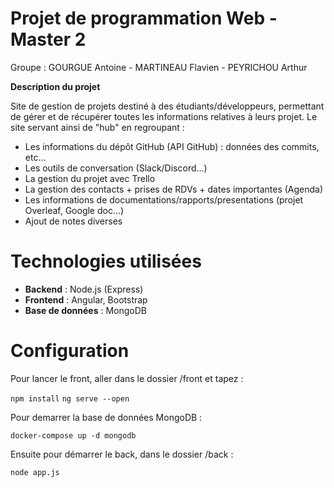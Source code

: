 Projet de programmation Web - Master 2
=============================================================

Groupe : GOURGUE Antoine - MARTINEAU Flavien - PEYRICHOU Arthur

**Description du projet**

Site de gestion de projets destiné à des étudiants/développeurs, permettant de gérer et de récupérer toutes les informations relatives à leurs projet. Le site servant ainsi de "hub" en regroupant :

- Les informations du dépôt GitHub (API GitHub) : données des commits, etc...
- Les outils de conversation (Slack/Discord...)
- La gestion du projet avec Trello
- La gestion des contacts + prises de RDVs + dates importantes (Agenda)
- Les informations de documentations/rapports/presentations (projet Overleaf, Google doc...)
- Ajout de notes diverses

Technologies utilisées
======================

- **Backend** : Node.js (Express)
- **Frontend** : Angular, Bootstrap
- **Base de données** : MongoDB


Configuration
=============

Pour lancer le front, aller dans le dossier /front et tapez :

`npm install`
`ng serve --open`


Pour demarrer la base de données MongoDB :

`docker-compose up -d mongodb`

Ensuite pour démarrer le back, dans le dossier /back :

`node app.js`

